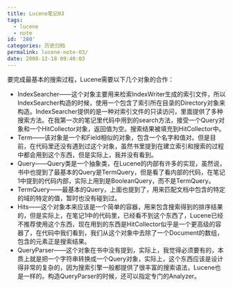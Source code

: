```yaml
---
title: Lucene笔记03
tags:
  - lucene
  - note
id: '280'
categories: 历史归档
permalink: lucene-note-03/
date: 2008-12-18 09:40:03
---
```



<!-- more -->
要完成最基本的搜索过程，Lucene需要以下几个对象的合作：

*   IndexSearcher——这个对象主要用来检索IndexWriter生成的索引文件，所以IndexSearcher构造的时候，使用一个包含了索引所在目录的Directory对象来构造。IndexSearcher提供的是一种对索引文件的只读访问，里面提供了多种搜索方法。在我第一次的笔记里代码中用到的search方法，接受一个Query对象和一个HitCollector对象，返回值为空。搜索结果被填充到HitCollector中。
*   Term——该对象是一个和Field相似的对象，包含一个名字和值对。但是目前，在代码里还没有遇到过这个对象，虽然书里提到在建立索引和搜索的过程中都会用到这个东西，但是实际上，我并没有看到。
*   Query——Query类是一个抽象类，在Lucene的内部有许多的实现，虽然说，书中也提到了最基本的Query是TermQuery，但是看了看内部的代码，在笔记1中提到的代码内部，实际上用到是BooleanQuery，而不是TermQuery。
*   TermQuery——最基本的Query，上面也提到了，用来匹配文档中包含的特定的域的特定的值，暂时也没有碰到过。
*   Hits——这个对象本来应该是一个简单的容器，用来包含搜索得到的排序结果的，但是实际上，在笔记1中的代码里，已经看不到这个东西了，Lucene已经不推荐使用这个东西，现在用到的东西是HitCollector似乎是一个更高级的容器了，在代码中我们看到，我们从这个对象中去除了一个Document的数组，包含的元素正是搜索结果。
*   QueryParser——这个对象在书中没有提到，实际上，我觉得必须要有的，本质上就是把一个字符串转换成一个Query对象，实际上，这个东西应该是设计得非常的复杂的，因为搜索引擎一般都提供了很丰富的搜索语法，Lucene也是一样的。构造QueryParser的时候，还可以指定专门的Analyzer。